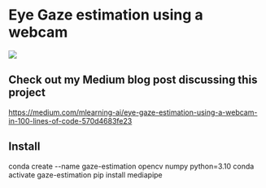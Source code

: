# Eye Gaze estimation using a webcam 

![](./gaze.gif)  

## Check out my Medium blog post discussing this project
https://medium.com/mlearning-ai/eye-gaze-estimation-using-a-webcam-in-100-lines-of-code-570d4683fe23


## Install

conda create --name gaze-estimation opencv numpy python=3.10
conda activate gaze-estimation
pip install mediapipe
